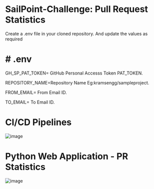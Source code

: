 # SailPoint-Challenge: Pull Request Statistics

Create a .env file in your cloned repository.
And update the values as required

# # .env

GH_SP_PAT_TOKEN= GitHub Personal Accesss Token PAT_TOKEN.

REPOSITORY_NAME=Repository Name Eg:kramsengg/sampleproject.

FROM_EMAIL= From Email ID.

TO_EMAIL= To Email ID.

# CI/CD Pipelines

![image](https://user-images.githubusercontent.com/57127778/221377860-79324733-dead-4200-9c4c-f24f5d4e6e7d.png)

# Python Web Application - PR Statistics

![image](https://user-images.githubusercontent.com/57127778/221622222-a8f5ca2c-d4e2-4baf-ae4e-16e788bba5bc.png)
